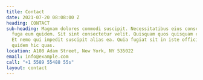 ```yaml
---
title: Contact
date: 2021-07-20 08:08:00 Z
heading: CONTACT
sub-heading: Magnam dolores commodi suscipit. Necessitatibus eius consequatur ex aliquid
  fuga eum quidem. Sit sint consectetur velit. Quisquam quos quisquam cupiditate.
  Et nemo qui impedit suscipit alias ea. Quia fugiat sit in iste officiis commodi
  quidem hic quas.
location: A108 Adam Street, New York, NY 535022
email: info@example.com
call: "+1 5589 55488 55s"
layout: contact
---
```



